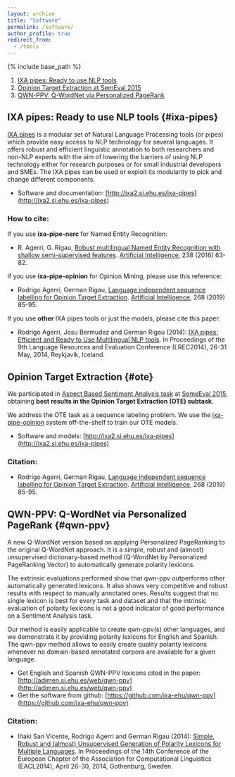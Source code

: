 ```yaml
---
layout: archive
title: "Software"
permalink: /software/
author_profile: true
redirect_from:
  - /tools
---
```


{% include base_path %}

1. [IXA pipes: Ready to use NLP tools](#ixa-pipes)
2. [Opinion Target Extraction at SemEval 2015](#ote)
3. [QWN-PPV: Q-WordNet via Personalized PageRank](#qwn-ppv)

## IXA pipes: Ready to use NLP tools {#ixa-pipes}

[IXA pipes](http://ixa2.si.ehu.es/ixa-pipes) is a modular set of Natural Language Processing tools (or pipes) which provide easy access to NLP technology for several languages. It offers robust and efficient linguistic annotation to both researchers and non-NLP experts with the aim of lowering the barriers of using NLP technology either for research purposes or for small industrial developers and SMEs. The IXA pipes can be used or exploit its modularity to pick and change different components.

+ Software and documentation: [http://ixa2.si.ehu.es/ixa-pipes](http://ixa2.si.ehu.es/ixa-pipes)

### How to cite:

If you use **ixa-pipe-nerc** for Named Entity Recognition:

+ R. Agerri, G. Rigau, [Robust multilingual Named Entity Recognition with shallow semi-supervised features](http://authors.elsevier.com/a/1T5qP-c5CB15). [Artificial Intelligence](http://www.journals.elsevier.com/artificial-intelligence), 238 (2016) 63-82.

If you use **ixa-pipe-opinion** for Opinion Mining, please use this reference:

+ Rodrigo Agerri, German Rigau, [Language independent sequence labelling for Opinion Target Extraction](https://www.sciencedirect.com/science/article/abs/pii/S0004370218307392). [Artificial Intelligence](http://www.journals.elsevier.com/artificial-intelligence), 268 (2019) 85-95.

If you use **other** IXA pipes tools or just the models, please cite this paper:

+ Rodrigo Agerri, Josu Bermudez and German Rigau (2014): [IXA pipes: Efficient and Ready to Use Multilingual NLP tools](http://www.lrec-conf.org/proceedings/lrec2014/pdf/775_Paper.pdf). In Proceedings of the 9th Language Resources and Evaluation Conference (LREC2014), 26-31 May, 2014, Reykjavik, Iceland.

## Opinion Target Extraction {#ote}

We participated in [Aspect Based Sentiment Analysis task](http://alt.qcri.org/semeval2015/task12/) at [SemeEval 2015](http://alt.qcri.org/semeval2015/), obtaining **best results in the Opinion Target Extraction (OTE) subtask**.

We address the OTE task as a sequence labeling problem. We use the [ixa-pipe-opinion](http://ixa2.si.ehu.es/ixa-pipes) system off-the-shelf to train our OTE models.

+ Software and models: [http://ixa2.si.ehu.es/ixa-pipes](http://ixa2.si.ehu.es/ixa-pipes)

### Citation:

+ Rodrigo Agerri, German Rigau, [Language independent sequence labelling for Opinion Target Extraction](https://www.sciencedirect.com/science/article/abs/pii/S0004370218307392). [Artificial Intelligence](http://www.journals.elsevier.com/artificial-intelligence), 268 (2019) 85-95.

## QWN-PPV: Q-WordNet via Personalized PageRank {#qwn-ppv}

A new Q-WordNet version based on applying Personalized PageRanking to the original Q-WordNet approach. It is a simple, robust and (almost) unsupervised dictionary-based method (Q-WordNet by Personalized PageRanking Vector) to automatically generate polarity lexicons.

The extrinsic evaluations performed show that qwn-ppv outperforms other automatically generated lexicons. It also shows very competitive and robust results with respect to manually annotated ones. Results suggest that no single lexicon is best for every task and dataset and that the intrinsic evaluation of polarity lexicons is not a good indicator of good performance on a Sentiment Analysis task.

Our method is easily applicable to create qwn-ppv(s) other languages, and we demonstrate it by providing polarity lexicons for English and Spanish. The qwn-ppv method allows to easily create quality polarity lexicons whenever no domain-based annotated corpora are available for a given language.

+ Get English and Spanish QWN-PPV lexicons cited in the paper: [http://adimen.si.ehu.es/web/qwn-ppv](http://adimen.si.ehu.es/web/qwn-ppv)
+ Get the software from github: [https://github.com/ixa-ehu/qwn-ppv](https://github.com/ixa-ehu/qwn-ppv)

### Citation:

+ Iñaki San Vicente, Rodrigo Agerri and German Rigau (2014): [Simple, Robust and (almost) Unsupervised Generation of Polarity Lexicons for Multiple Languages](http://aclweb.org/anthology/E/E14/E14-1010.pdf). In Proceedings of the 14th Conference of the European Chapter of the Association for Computational Linguistics (EACL2014), April 26-30, 2014, Gothenburg, Sweden.


